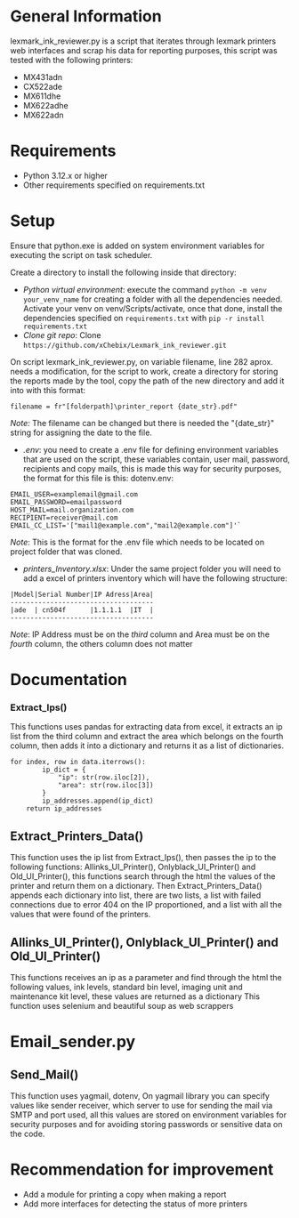 # General Information
lexmark_ink_reviewer.py is a script that iterates through lexmark printers web interfaces and scrap his data for reporting purposes, this script was tested with the following printers:
- MX431adn
- CX522ade
- MX611dhe
- MX622adhe
- MX622adn
# Requirements
- Python 3.12.x or higher
- Other requirements specified on requirements.txt
# Setup
Ensure that python.exe is added on system environment variables for executing the script on task scheduler.

Create a directory to install the following inside that directory:
- *Python virtual environment*: execute the command `python -m venv your_venv_name` for creating a folder with all the dependencies needed.
  Activate your venv on venv/Scripts/activate, once that done, install the dependencies specified on `requirements.txt` with `pip -r install requirements.txt`
- *Clone git repo*: Clone `https://github.com/xChebix/Lexmark_ink_reviewer.git`

On script lexmark_ink_reviewer.py, on variable filename, line 282 aprox. needs a modification, for the script to work, create a directory for storing the reports made by the tool, copy the path of the new directory and add it into with this format:
```
filename = fr"[folderpath]\printer_report {date_str}.pdf"
```

*Note:* The filename can be changed but there is needed the "{date_str}" string for assigning the date to the file.

- *.env*: you need to create a .env file for defining environment variables that are used on the script, these variables contain, user mail, password, recipients and copy mails, this is made this way for security purposes, the format for this file is this:
dotenv.env:
```
EMAIL_USER=examplemail@gmail.com
EMAIL_PASSWORD=emailpassword
HOST_MAIL=mail.organization.com
RECIPIENT=receiver@mail.com
EMAIL_CC_LIST='["mail1@example.com","mail2@example.com"]'`
```

*Note*: This is the format for the .env file which needs to be located on project folder that was cloned.

- *printers_Inventory.xlsx*: Under the same project folder you will need to add a excel of printers inventory which will have the following structure:
```
|Model|Serial Number|IP Adress|Area|
------------------------------------
|ade  | cn504f      |1.1.1.1  |IT  |
------------------------------------
```
*Note*: IP Address must be on the *third* column and Area must be on the *fourth* column, the others column does not matter
# Documentation
### Extract_Ips()
This functions uses pandas for extracting data from excel, it extracts an ip list from the third column and extract the area which belongs on the fourth column, then adds it into a dictionary and returns it as a list of dictionaries.
```
for index, row in data.iterrows():
        ip_dict = {
            "ip": str(row.iloc[2]),
            "area": str(row.iloc[3])
        }
        ip_addresses.append(ip_dict)
    return ip_addresses
```

## Extract_Printers_Data()
This function uses the ip list from Extract_Ips(), then passes the ip to the following functions: Allinks_UI_Printer(), Onlyblack_UI_Printer() and Old_UI_Printer(), this functions search through the html the values of the printer and return them on a dictionary.
Then Extract_Printers_Data() appends each dictionary into list, there are two lists, a list with failed connections due to error 404 on the IP proportioned, and a list with all the values that were found of the printers.

## Allinks_UI_Printer(), Onlyblack_UI_Printer() and Old_UI_Printer()
This functions receives an ip as a parameter and find through the html the following values, ink levels, standard bin level, imaging unit and maintenance kit level, these values are returned as a dictionary
This function uses selenium and beautiful soup as web scrappers

# Email_sender.py
## Send_Mail()
This function uses yagmail, dotenv,
On yagmail library you can specify values like sender receiver, which server to use for sending the mail via SMTP and port used, all this values are stored on environment variables for security purposes and for avoiding storing passwords or sensitive data on the code.
# Recommendation for improvement
- Add a module for printing a copy when making a report
- Add more interfaces for detecting the status of more printers
